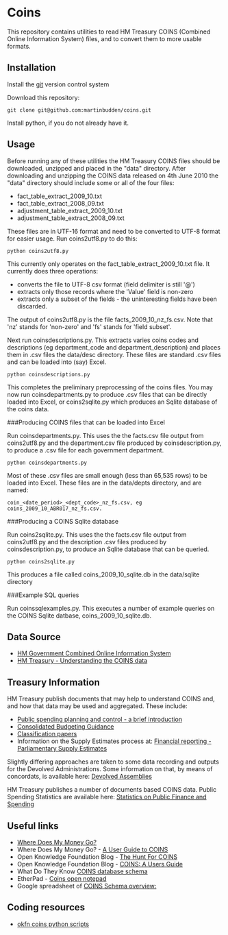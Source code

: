 Coins
=====

This repository contains utilities to read HM Treasury COINS (Combined Online Information System) files, and to convert them to more usable formats.


Installation
------------

Install the [git](http://git-scm.com/download) version control system

Download this repository:

    git clone git@github.com:martinbudden/coins.git

Install python, if you do not already have it.


Usage
-----

Before running any of these utilities the HM Treasury COINS files should be downloaded, unzipped and placed in the "data" directory. After downloading and unzipping the COINS data released on 4th June 2010 the "data" directory should include some or all of the four files:

* fact_table_extract_2009_10.txt
* fact_table_extract_2008_09.txt
* adjustment_table_extract_2009_10.txt
* adjustment_table_extract_2008_09.txt

These files are in UTF-16 format and need to be converted to UTF-8 format for easier usage. Run coins2utf8.py to do this:

    python coins2utf8.py

This currently only operates on the fact_table_extract_2009_10.txt file. It currently does three operations:

* converts the file to UTF-8 csv format (field delimiter is still '@')
* extracts only those records where the 'Value' field is non-zero
* extracts only a subset of the fields - the uninteresting fields have been discarded.

The output of coins2utf8.py is the file facts_2009_10_nz_fs.csv. Note that 'nz' stands for 'non-zero' and 'fs' stands for 'field subset'.

Next run coinsdescriptions.py. This extracts varies coins codes and descriptions (eg department_code and department_description) and places them in .csv files the data/desc directory. These files are standard .csv files and can be loaded into (say) Excel.

    python coinsdescriptions.py

This completes the preliminary preprocessing of the coins files. You may now run coinsdepartments.py to produce .csv files that can be directly loaded into Excel, or coins2sqlite.py which produces an Sqlite database of the coins data.


###Producing COINS files that can be loaded into Excel

Run coinsdepartments.py. This uses the the facts.csv file output from coins2utf8.py and the department.csv file produced by coinsdescription.py, to produce a .csv file for each government department. 

    python coinsdepartments.py

Most of these .csv files are small enough (less than 65,535 rows) to be loaded into Excel. These files are in the data/depts directory, and are named: 

    coin_<date_period>_<dept_code>_nz_fs.csv, eg coins_2009_10_ABR017_nz_fs.csv.


###Producing a COINS Sqlite database

Run coins2sqlite.py. This uses the the facts.csv file output from coins2utf8.py and the description .csv files produced by coinsdescription.py, to produce an Sqlite database that can be queried.

    python coins2sqlite.py

This produces a file called coins_2009_10_sqlite.db in the data/sqlite directory

###Example SQL queries

Run coinssqlexamples.py. This executes a number of example queries on the COINS Sqlite datbase, coins_2009_10_sqlite.db.


Data Source
-----------

* [HM Government Combined Online Information System](http://data.gov.uk/dataset/coins)
* [HM Treasury - Understanding the COINS data](http://www.hm-treasury.gov.uk/d/coins_guidance_040610.pdf)


Treasury Information
--------------------

HM Treasury publish documents that may help to understand COINS and, and how that data may be used and aggregated. These include:

* [Public spending planning and control - a brief introduction](http://www.hm-treasury.gov.uk/psr_spend_plancontrol.htm)
* [Consolidated Budgeting Guidance](http://www.hm-treasury.gov.uk/psr_bc_consolidated_budgeting.htm)
* [Classification papers](http://www.hm-treasury.gov.uk/psr_bac_classification_papers.htm)
* Information on the Supply Estimates process at: [Financial reporting - Parliamentary Supply Estimates](http://www.hm-treasury.gov.uk/psr_estimates_index.htm)

Slightly differing approaches are taken to some data recording and outputs for the Devolved Administrations. Some information on that, by means of concordats, is available here: [Devolved Assemblies](http://www.hm-treasury.gov.uk/psr_devolved_assemblies.htm)

HM Treasury publishes a number of documents based COINS data. Public Spending Statistics are available here: [Statistics on Public Finance and Spending](http://www.hm-treasury.gov.uk/finexp_index.htm)


Useful links
------------

* [Where Does My Money Go?](http://www.wheredoesmymoneygo.org/)
* Where Does My Money Go? - [A User Guide to COINS](http://www.wheredoesmymoneygo.org/data/coins/)
* Open Knowledge Foundation Blog - [The Hunt For COINS](http://blog.okfn.org/2010/02/22/the-hunt-for-coins/)
* Open Knowledge Foundation Blog - [COINS: A Users Guide](http://blog.okfn.org/2010/06/04/coins-a-users-guide/)
* What Do They Know [COINS database schema](http://www.whatdotheyknow.com/request/25039/response/67260/attach/3/100111%20COINS%20Schema%20for%20FOI%209%201049.xls)
* EtherPad - [Coins open notepad](http://pad.okfn.org/coins)
* Google spreadsheet of [COINS Schema overview:](http://spreadsheets.google.com/ccc?key=0Ah8UkI7xG7eWdHpYMnhaWmR5NVdNUG9yTkNfQVlUTWc&hl=en_GB)


Coding resources
----------------

* [okfn coins python scripts](http://bitbucket.org/okfn/coins)
